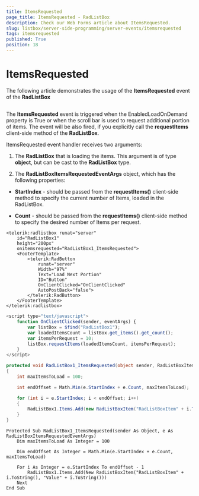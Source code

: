 ```yaml
---
title: ItemsRequested
page_title: ItemsRequested - RadListBox
description: Check our Web Forms article about ItemsRequested.
slug: listbox/server-side-programming/server-events/itemsrequested
tags: itemsrequested
published: True
position: 18
---
```


# ItemsRequested


The following article demonstrates the usage of the **ItemsRequested** event of the **RadListBox**

## 

The **ItemsRequested** event is triggered when the EnabledLoadOnDemand property is True or when the scroll bar is used to request additional portion of items. The event will be also fired, if you explicitly call the **requestItems** client-side method of the **RadListBox**.

ItemsRequested event handler receives two arguments:

1. The **RadListBox** that is loading the items. This argument is of type **object**, but can be cast to the **RadListBox** type.

1. The **RadListBoxItemsRequestedEventArgs** object, which has the following properties: 

* **StartIndex** - should be passed from the **requestItems()** client-side method to specify the current number of Items, loaded in the RadListBox. 

* **Count** - should be passed from the **requestItems()** client-side method to specify the desired number of Items per request. 

````ASPNET
<telerik:radlistbox runat="server"
	id="RadListBox1"
	height="200px"
	onitemsrequested="RadListBox1_ItemsRequested">
	<FooterTemplate>
		<telerik:RadButton
			runat="server"
			Width="97%"
			Text="Load Next Portion"
			ID="Button"
			OnClientClicked="OnClientClicked"
			AutoPostBack="false">
		</telerik:RadButton>
	</FooterTemplate>
</telerik:radlistbox>
````

````JavaScript
<script type="text/javascript">
	function OnClientClicked(sender, eventArgs) {
		var listBox = $find("RadListBox1");
		var loadedItemsCount = listBox.get_items().get_count();
		var itemsPerRequest = 10;
		listBox.requestItems(loadedItemsCount, itemsPerRequest);
	}
</script>
````

````C#
protected void RadListBox1_ItemsRequested(object sender, RadListBoxItemsRequestedEventArgs e)
{
	int maxItemsToLoad = 100;

	int endOffset = Math.Min(e.StartIndex + e.Count, maxItemsToLoad);

	for (int i = e.StartIndex; i < endOffset; i++)
	{
		RadListBox1.Items.Add(new RadListBoxItem("RadListBoxItem" + i.ToString(), "Value" + i.ToString()));
	}
}
````
````VB
Protected Sub RadListBox1_ItemsRequested(sender As Object, e As RadListBoxItemsRequestedEventArgs)
	Dim maxItemsToLoad As Integer = 100

	Dim endOffset As Integer = Math.Min(e.StartIndex + e.Count, maxItemsToLoad)

	For i As Integer = e.StartIndex To endOffset - 1
		RadListBox1.Items.Add(New RadListBoxItem("RadListBoxItem" + i.ToString(), "Value" + i.ToString()))
	Next
End Sub
````


